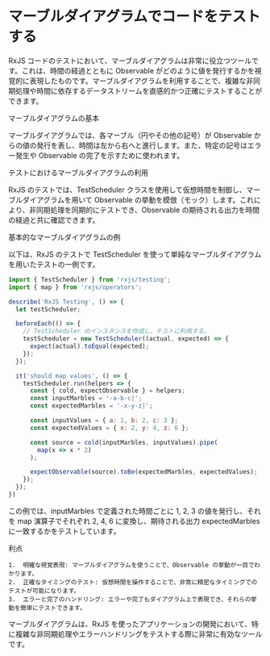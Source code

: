 # マーブルダイアグラムでコードをテストする

RxJS コードのテストにおいて、マーブルダイアグラムは非常に役立つツールです。これは、時間の経過とともに Observable がどのように値を発行するかを視覚的に表現したものです。マーブルダイアグラムを利用することで、複雑な非同期処理や時間に依存するデータストリームを直感的かつ正確にテストすることができます。

マーブルダイアグラムの基本

マーブルダイアグラムでは、各マーブル（円やその他の記号）が Observable からの値の発行を表し、時間は左から右へと進行します。また、特定の記号はエラー発生や Observable の完了を示すために使われます。

テストにおけるマーブルダイアグラムの利用

RxJS のテストでは、TestScheduler クラスを使用して仮想時間を制御し、マーブルダイアグラムを用いて Observable の挙動を模倣（モック）します。これにより、非同期処理を同期的にテストでき、Observable の期待される出力を時間の経過と共に確認できます。

基本的なマーブルダイアグラムの例

以下は、RxJS のテストで TestScheduler を使って単純なマーブルダイアグラムを用いたテストの一例です。
```js
import { TestScheduler } from 'rxjs/testing';
import { map } from 'rxjs/operators';

describe('RxJS Testing', () => {
  let testScheduler;

  beforeEach(() => {
    // TestScheduler のインスタンスを作成し、テストに利用する。
    testScheduler = new TestScheduler((actual, expected) => {
      expect(actual).toEqual(expected);
    });
  });

  it('should map values', () => {
    testScheduler.run(helpers => {
      const { cold, expectObservable } = helpers;
      const inputMarbles = '-a-b-c|';
      const expectedMarbles = '-x-y-z|';

      const inputValues = { a: 1, b: 2, c: 3 };
      const expectedValues = { x: 2, y: 4, z: 6 };

      const source = cold(inputMarbles, inputValues).pipe(
        map(x => x * 2)
      );

      expectObservable(source).toBe(expectedMarbles, expectedValues);
    });
  });
})
```

この例では、inputMarbles で定義された時間ごとに 1, 2, 3 の値を発行し、それを map 演算子でそれぞれ 2, 4, 6 に変換し、期待される出力 expectedMarbles に一致するかをテストしています。

利点

	1.	明確な視覚表現: マーブルダイアグラムを使うことで、Observable の挙動が一目でわかります。
	2.	正確なタイミングのテスト: 仮想時間を操作することで、非常に精密なタイミングでのテストが可能になります。
	3.	エラーと完了のハンドリング: エラーや完了もダイアグラム上で表現でき、それらの挙動を簡単にテストできます。

マーブルダイアグラムは、RxJS を使ったアプリケーションの開発において、特に複雑な非同期処理やエラーハンドリングをテストする際に非常に有効なツールです。